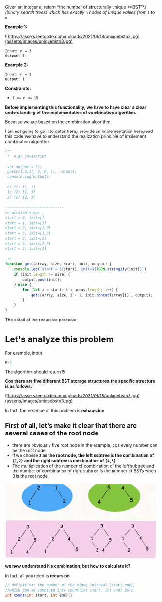 Given an integer `n`, return *the number of structurally unique **BST'**s (binary search trees) which has exactly* `n` *nodes of unique values from* `1` *to* `n`.

**Example 1:**

![https://assets.leetcode.com/uploads/2021/01/18/uniquebstn3.jpg](asserts/images/uniquebstn3.jpg)

```
Input: n = 3
Output: 5
```

**Example 2:**

```
Input: n = 1
Output: 1
```

**Constraints:**

- `1 <= n <= 19`





**Before implementing this functionality, we have to have clear a clear understanding of the implementation of combination algorithm.**

Because we are based on the combination algorithm,

I am not going to go into detail here,i provide an implementation here,read this code we have to understand the realization principle of  implement combination algorithm

```jsx
/**
 *  e.g: javascript 

 var output = [];
 getC([1,2,3], 2, 0, [], output);
 console.log(output);

 0: (2) [1, 2]
 1: (2) [1, 3]
 2: (2) [2, 3]

---------------------------
recurision step:
start = 0, init=[]
start = 1, init=[1]
start = 2, init=[1,2]
start = 3, init=[1,3]
start = 2, init=[2]
start = 3, init=[2,3]
start = 3, init=[3]

 */
function getC(array, size, start, init, output) {
    console.log(`start = ${start}, init=${JSON.stringify(init)}`)
    if (init.length >= size) {
        output.push(init);
    } else {
        for (let i = start; i < array.length; i++) {
            getC(array, size, i + 1, init.concat(array[i]), output);
        }
    }
}
```

The detail of the recursive process:



# Let's analyze this problem

For example, input

```jsx
n=3
```

The algorithm should return **5**

**Cos there are five different BST storage structures.the specific structure is as follows:**

![https://assets.leetcode.com/uploads/2021/01/18/uniquebstn3.jpg](asserts/images/uniquebstn3.jpg)

In fact, the essence of this problem is **exhaustion**

## First of all, let's make it clear that there are several cases of the root node

- there are obviously five root node in the example,  cos every number can be the root node
- If we choose **`3` as the root node, the left subtree is the combination of `{1,2}` and the right subtree is combination of  `{4,5}`**
- The multiplication of the number of combination of the left subtree and the number of combination of right subtree is the number of BSTs when 3 is the root node

![image-20211015011730043](asserts/images/image-20211015011730043.png)



**we now understand his combination, but how to calculate it?**

In fact, all you need is **recursion**

```java
// definition: the number of the close interval [start,end],
//which can be combined into count(int start, int end) BSTs
int count(int start, int end){}
```